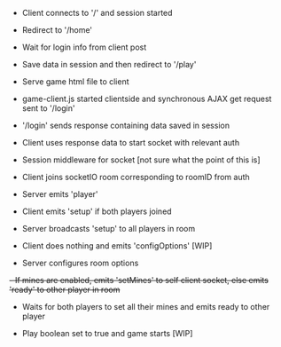 - Client connects to '/' and session started

- Redirect to '/home'

- Wait for login info from client post

- Save data in session and then redirect to '/play'

- Serve game html file to client

- game-client.js started clientside and synchronous AJAX get request sent to '/login'

- '/login' sends response containing data saved in session

- Client uses response data to start socket with relevant auth

- Session middleware for socket [not sure what the point of this is]

- Client joins socketIO room corresponding to roomID from auth

- Server emits 'player'

- Client emits 'setup' if both players joined

- Server broadcasts 'setup' to all players in room

- Client does nothing and emits 'configOptions' [WIP]

- Server configures room options

~~- If mines are enabled, emits 'setMines' to self client socket, else emits 'ready' to other player in room~~

- Waits for both players to set all their mines and emits ready to other player

- Play boolean set to true and game starts [WIP]



